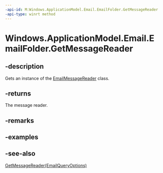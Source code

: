 ```yaml
---
-api-id: M:Windows.ApplicationModel.Email.EmailFolder.GetMessageReader
-api-type: winrt method
---
```


<!-- Method syntax
public Windows.ApplicationModel.Email.EmailMessageReader GetMessageReader()
-->

# Windows.ApplicationModel.Email.EmailFolder.GetMessageReader

## -description
Gets an instance of the [EmailMessageReader](emailmessagereader.md) class.

## -returns
The message reader.

## -remarks

## -examples

## -see-also
[GetMessageReader(EmailQueryOptions)](emailfolder_getmessagereader_1764748530.md)